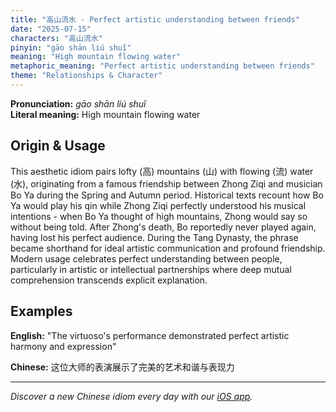 ```yaml
---
title: "高山流水 - Perfect artistic understanding between friends"
date: "2025-07-15"
characters: "高山流水"
pinyin: "gāo shān liú shuǐ"
meaning: "High mountain flowing water"
metaphoric_meaning: "Perfect artistic understanding between friends"
theme: "Relationships & Character"
---
```


**Pronunciation:** *gāo shān liú shuǐ*  
**Literal meaning:** High mountain flowing water

## Origin & Usage

This aesthetic idiom pairs lofty (高) mountains (山) with flowing (流) water (水), originating from a famous friendship between Zhong Ziqi and musician Bo Ya during the Spring and Autumn period. Historical texts recount how Bo Ya would play his qin while Zhong Ziqi perfectly understood his musical intentions - when Bo Ya thought of high mountains, Zhong would say so without being told. After Zhong's death, Bo reportedly never played again, having lost his perfect audience. During the Tang Dynasty, the phrase became shorthand for ideal artistic communication and profound friendship. Modern usage celebrates perfect understanding between people, particularly in artistic or intellectual partnerships where deep mutual comprehension transcends explicit explanation.

## Examples

**English:** "The virtuoso's performance demonstrated perfect artistic harmony and expression"

**Chinese:** 这位大师的表演展示了完美的艺术和谐与表现力

---

*Discover a new Chinese idiom every day with our [iOS app](https://apps.apple.com/us/app/daily-chinese-idioms/id6740611324).*
